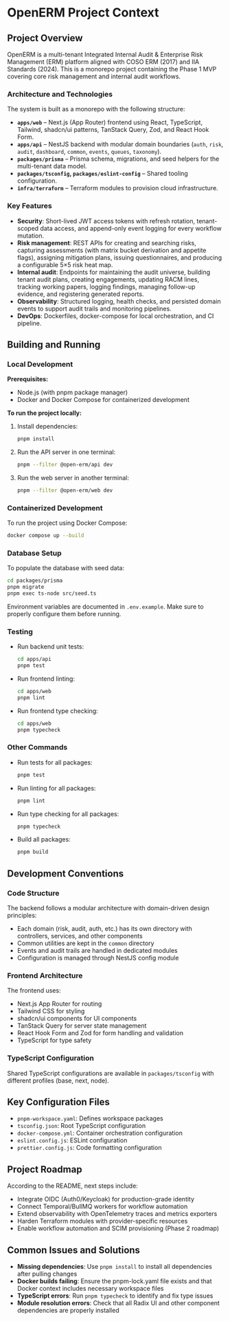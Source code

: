 # OpenERM Project Context

## Project Overview

OpenERM is a multi-tenant Integrated Internal Audit & Enterprise Risk Management (ERM) platform aligned with COSO ERM (2017) and IIA Standards (2024). This is a monorepo project containing the Phase 1 MVP covering core risk management and internal audit workflows.

### Architecture and Technologies

The system is built as a monorepo with the following structure:
- **`apps/web`** – Next.js (App Router) frontend using React, TypeScript, Tailwind, shadcn/ui patterns, TanStack Query, Zod, and React Hook Form.
- **`apps/api`** – NestJS backend with modular domain boundaries (`auth`, `risk`, `audit`, `dashboard`, `common`, `events`, `queues`, `taxonomy`).
- **`packages/prisma`** – Prisma schema, migrations, and seed helpers for the multi-tenant data model.
- **`packages/tsconfig`, `packages/eslint-config`** – Shared tooling configuration.
- **`infra/terraform`** – Terraform modules to provision cloud infrastructure.

### Key Features

- **Security**: Short-lived JWT access tokens with refresh rotation, tenant-scoped data access, and append-only event logging for every workflow mutation.
- **Risk management**: REST APIs for creating and searching risks, capturing assessments (with matrix bucket derivation and appetite flags), assigning mitigation plans, issuing questionnaires, and producing a configurable 5×5 risk heat map.
- **Internal audit**: Endpoints for maintaining the audit universe, building tenant audit plans, creating engagements, updating RACM lines, tracking working papers, logging findings, managing follow-up evidence, and registering generated reports.
- **Observability**: Structured logging, health checks, and persisted domain events to support audit trails and monitoring pipelines.
- **DevOps**: Dockerfiles, docker-compose for local orchestration, and CI pipeline.

## Building and Running

### Local Development

**Prerequisites:**
- Node.js (with pnpm package manager)
- Docker and Docker Compose for containerized development

**To run the project locally:**

1. Install dependencies:
   ```sh
   pnpm install
   ```

2. Run the API server in one terminal:
   ```sh
   pnpm --filter @open-erm/api dev
   ```

3. Run the web server in another terminal:
   ```sh
   pnpm --filter @open-erm/web dev
   ```

### Containerized Development

To run the project using Docker Compose:
```sh
docker compose up --build
```

### Database Setup

To populate the database with seed data:
```sh
cd packages/prisma
pnpm migrate
pnpm exec ts-node src/seed.ts
```

Environment variables are documented in `.env.example`. Make sure to properly configure them before running.

### Testing

- Run backend unit tests:
  ```sh
  cd apps/api
  pnpm test
  ```

- Run frontend linting:
  ```sh
  cd apps/web
  pnpm lint
  ```

- Run frontend type checking:
  ```sh
  cd apps/web
  pnpm typecheck
  ```

### Other Commands

- Run tests for all packages:
  ```sh
  pnpm test
  ```

- Run linting for all packages:
  ```sh
  pnpm lint
  ```

- Run type checking for all packages:
  ```sh
  pnpm typecheck
  ```

- Build all packages:
  ```sh
  pnpm build
  ```

## Development Conventions

### Code Structure

The backend follows a modular architecture with domain-driven design principles:
- Each domain (risk, audit, auth, etc.) has its own directory with controllers, services, and other components
- Common utilities are kept in the `common` directory
- Events and audit trails are handled in dedicated modules
- Configuration is managed through NestJS config module

### Frontend Architecture

The frontend uses:
- Next.js App Router for routing
- Tailwind CSS for styling
- shadcn/ui components for UI components
- TanStack Query for server state management
- React Hook Form and Zod for form handling and validation
- TypeScript for type safety

### TypeScript Configuration

Shared TypeScript configurations are available in `packages/tsconfig` with different profiles (base, next, node).

## Key Configuration Files

- `pnpm-workspace.yaml`: Defines workspace packages
- `tsconfig.json`: Root TypeScript configuration
- `docker-compose.yml`: Container orchestration configuration
- `eslint.config.js`: ESLint configuration
- `prettier.config.js`: Code formatting configuration

## Project Roadmap

According to the README, next steps include:
- Integrate OIDC (Auth0/Keycloak) for production-grade identity
- Connect Temporal/BullMQ workers for workflow automation
- Extend observability with OpenTelemetry traces and metrics exporters
- Harden Terraform modules with provider-specific resources
- Enable workflow automation and SCIM provisioning (Phase 2 roadmap)

## Common Issues and Solutions

- **Missing dependencies**: Use `pnpm install` to install all dependencies after pulling changes
- **Docker builds failing**: Ensure the pnpm-lock.yaml file exists and that Docker context includes necessary workspace files
- **TypeScript errors**: Run `pnpm typecheck` to identify and fix type issues
- **Module resolution errors**: Check that all Radix UI and other component dependencies are properly installed